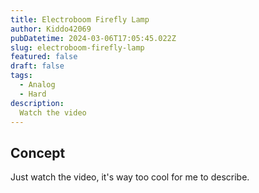 ```yaml
---
title: Electroboom Firefly Lamp 
author: Kiddo42069
pubDatetime: 2024-03-06T17:05:45.022Z
slug: electroboom-firefly-lamp
featured: false
draft: false
tags:
  - Analog
  - Hard
description:
  Watch the video
---
```


## Concept

Just watch the video, it's way too cool for me to describe.
